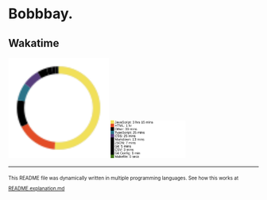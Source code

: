 # Bobbbay.

## Wakatime

<img src="https://github.com/Bobbbay/bobbbay/blob/master/src/wakatime-api/build/build.svg" width="40%"></img>
<img src="https://github.com/Bobbbay/bobbbay/blob/master/src/wakatime-api/build/build.names.svg" width="30%"></img>

<hr/>

<sub><sup>This README file was dynamically written in multiple programming languages. See how this works at [README.explanation.md](https://github.com/Bobbbay/bobbbay/blob/master/README.explanation.md)</sup></sub>
